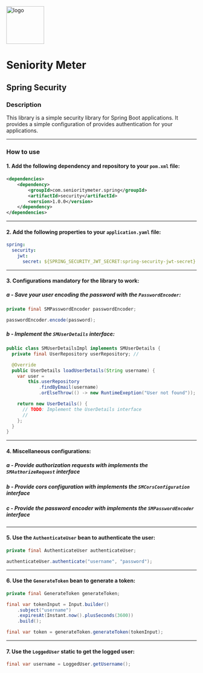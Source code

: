 <img src="https://github.com/SeniorityMeter/spring-sm-starter-bom/assets/36059306/ebfcb364-caea-48eb-972a-2d1ae63f4cdb" alt="logo" width="100"/>

# Seniority Meter
## Spring Security

### Description
This library is a simple security library for Spring Boot applications. It provides a simple configuration of provides authentication for your applications. 

___

### How to use
#### 1. Add the following dependency and repository to your `pom.xml` file:

```xml
<dependencies>
    <dependency>
        <groupId>com.senioritymeter.spring</groupId>
        <artifactId>security</artifactId>
        <version>1.0.0</version>
    </dependency>
</dependencies>
```
___

#### 2. Add the following properties to your `application.yaml` file:

```yaml
spring:
  security:
    jwt:
      secret: ${SPRING_SECURITY_JWT_SECRET:spring-security-jwt-secret}
```
___

#### 3. Configurations mandatory for the library to work:

##### a - Save your user encoding the password with the `PasswordEncoder`:

```java
private final SMPasswordEncoder passwordEncoder;

passwordEncoder.encode(password);
```

##### b - Implement the `SMUserDetails` interface:
```java
public class SMUserDetailsImpl implements SMUserDetails {
  private final UserRepository userRepository; // 

  @Override
  public UserDetails loadUserDetails(String username) {
    var user =
        this.userRepository
            .findByEmail(username)
            .orElseThrow(() -> new RuntimeExeption("User not found"));

    return new UserDetails() {
      // TODO: Implement the UserDetails interface
      // 
    };
  }
}
```

___

#### 4. Miscellaneous configurations:

##### a - Provide authorization requests with implements the `SMAuthorizeRequest` interface
##### b - Provide cors configuration with implements the `SMCorsConfiguration` interface
##### c - Provide the password encoder with implements the `SMPasswordEncoder` interface

___

#### 5. Use the `AuthenticateUser` bean to authenticate the user:

```java
private final AuthenticateUser authenticateUser;

authenticateUser.authenticate("username", "password");
```
___

#### 6. Use the `GenerateToken` bean to generate a token:

```java
private final GenerateToken generateToken;

final var tokenInput = Input.builder()
    .subject("username")
    .expiresAt(Instant.now().plusSeconds(3600))
    .build();

final var token = generateToken.generateToken(tokenInput);
```
___

#### 7. Use the `LoggedUser` static to get the logged user:

```java
final var username = LoggedUser.getUsername();
```
